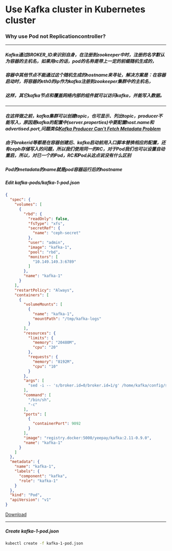 Use Kafka cluster in Kubernetes cluster
================

### Why use Pod not Replicationcontroller?
----
##### Kafka通过BROKER_ID来识别自身，在注册到zookeeper中时，注册的名字默认为容器的主机名，如果用rc的话，pod的名称是带上一定的前缀随机生成的，
##### 容器中其他节点不能通过这个随机生成的hostname来寻址，解决方案是：在容器启动时，将容器的eth0的ip作为kafka注册到zookeeper集群中的主机名，
##### 这样，其它kafka节点和覆盖网络内部的组件就可以访问kafka，并能写入数据。
---- 
##### 在这样做之前，kafka集群可以创建topic，也可显示、列出topic，producer不能写入，原因是kafka的配置中(server.properties)中要配置host.name和advertised.port,问题类似[Kafka Producer Can't Fetch Metadata Problem](stackoverflow.com/questions/30606447/kafka-consumer-fetching-metadata-for-topics-failed)
##### 由于brokerid等都是在容器创建后、kafka启动前用入口脚本替换相应的配置，还有ceph存储写入的问题，所以我们使用同一的RC，对于Pod我们也可以设置自动重启，所以，对已一个的Pod，RC和Pod从这点说没有什么区别
##### Pod的metadata的name就是pod容器运行后的hostname

##### Edit kafka-pods/kafka-1-pod.json
```json
{
  "spec": {
    "volumes": [
      {
        "rbd": {
          "readOnly": false,
          "fsType": "xfs",
          "secretRef": {
            "name": "ceph-secret"
          },
          "user": "admin",
          "image": "kafka-1",
          "pool": "rbd",
          "monitors": [
            "10.149.149.3:6789"
          ]
        },
        "name": "kafka-1"
      }
    ],
    "restartPolicy": "Always",
    "containers": [
      {
        "volumeMounts": [
          {
            "name": "kafka-1",
            "mountPath": "/tmp/kafka-logs"
          }
        ],
        "resources": {
          "limits": {
            "memory": "20480M",
            "cpu": "20"
          },
          "requests": {
            "memory": "8192M",
            "cpu": "10"
          }
        },
        "args": [
          "sed -i -- 's/broker.id=0/broker.id=1/g' /home/kafka/config/server.properties &&  IP=`ifconfig eth0 |  grep 'inet addr:' | awk -F ':' '{print $2}' | awk '{print $1}'` && echo $IP &&  sed -i -- \"s/host.name=KAFKA/host.name=$IP/g\" /home/kafka/config/server.properties && sed -i -- 's/advertised.port=KAFKA/advertised.port=9092/g' /home/kafka/config/server.properties && sed -i -- 's/num.network.threads=3/num.network.threads=10/g' /home/kafka/config/server.properties && sed -i -- 's/num.io.threads=8/num.io.threads=20/g' /home/kafka/config/server.properties && sed -i -- 's/zookeeper.connect=localhost:2181/zookeeper.connect=zookeeper-1:2181,zookeeper-2:2181,zookeeper-3:2181,zookeeper-4:2181,zookeeper-5:2181/g' /home//kafka/config/server.properties && /home/kafka/bin/kafka-server-start.sh /home/kafka/config/server.properties "
        ],
        "command": [
          "/bin/sh",
          "-c"
        ],
        "ports": [
          {
            "containerPort": 9092
          }
        ],
        "image": "registry.docker:5000/yeepay/kafka:2.11-0.9.0",
        "name": "kafka-1"
      }
    ]
  },
  "metadata": {
    "name": "kafka-1",
    "labels": {
      "component": "kafka",
      "role": "kafka-1"
    }
  },
  "kind": "Pod",
  "apiVersion": "v1"
}
```
[Download]("kafka-pods/kafka-1-pod.json")

---------
##### Create kafka-1-pod.json
```bash
kubectl create -f kafka-1-pod.json
```

